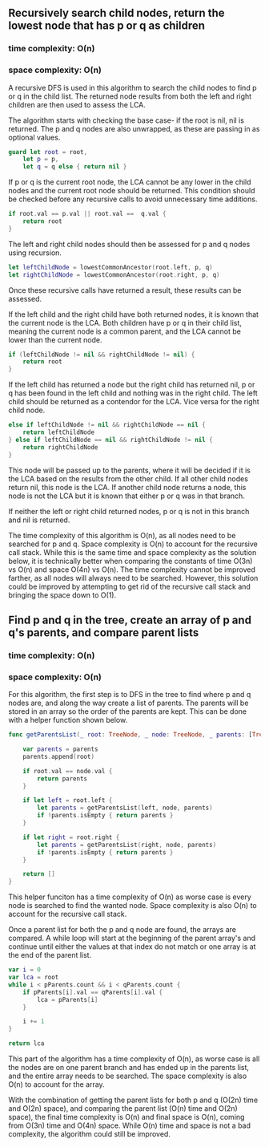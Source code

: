 ## Recursively search child nodes, return the lowest node that has p or q as children
### time complexity: O(n)
### space complexity: O(n)

A recursive DFS is used in this algorithm to search the child nodes to find p or q in the child list. The returned node results from both the left and right children are then used to assess the LCA. 

The algorithm starts with checking the base case- if the root is nil, nil is returned. The p and q nodes are also unwrapped, as these are passing in as optional values.
```swift
guard let root = root,
    let p = p,
    let q = q else { return nil }
```

If p or q is the current root node, the LCA cannot be any lower in the child nodes and the current root node should be returned. This condition should be checked before any recursive calls to avoid unnecessary time additions. 
```swift
if root.val == p.val || root.val ==  q.val {
    return root
}
```

The left and right child nodes should then be assessed for p and q nodes using recursion.
```swift 
let leftChildNode = lowestCommonAncestor(root.left, p, q)
let rightChildNode = lowestCommonAncestor(root.right, p, q)
```

Once these recursive calls have returned a result, these results can be assessed.

If the left child and the right child have both returned nodes, it is known that the current node is the LCA. Both children have p or q in their child list, meaning the current node is a common parent, and the LCA cannot be lower than the current node.
```swift
if (leftChildNode != nil && rightChildNode != nil) {
    return root
}
```

If the left child has returned a node but the right child has returned nil, p or q has been found in the left child and nothing was in the right child. The left child should be returned as a contendor for the LCA. Vice versa for the right child node.
```swift
else if leftChildNode != nil && rightChildNode == nil {
    return leftChildNode
} else if leftChildNode == nil && rightChildNode != nil {
    return rightChildNode
}
```
This node will be passed up to the parents, where it will be decided if it is the LCA based on the results from the other child. If all other child nodes return nil, this node is the LCA. If another child node returns a node, this node is not the LCA but it is known that either p or q was in that branch.

If neither the left or right child returned nodes, p or q is not in this branch and nil is returned.

The time complexity of this algorithm is O(n), as all nodes need to be searched for p and q. Space complexity is O(n) to account for the recursive call stack. While this is the same time and space complexity as the solution below, it is technically better when comparing the constants of time O(3n) vs O(n) and space O(4n) vs O(n). The time complexity cannot be improved farther, as all nodes will always need to be searched. However, this solution could be improved by attempting to get rid of the recursive call stack and bringing the space down to O(1).

## Find p and q in the tree, create an array of p and q's parents, and compare parent lists
### time complexity: O(n)
### space complexity: O(n)

For this algorithm, the first step is to DFS in the tree to find where p and q nodes are, and along the way create a list of parents. The parents will be stored in an array so the order of the parents are kept. This can be done with a helper function shown below.

```swift
func getParentsList(_ root: TreeNode, _ node: TreeNode, _ parents: [TreeNode]) -> [TreeNode] {

    var parents = parents
    parents.append(root)

    if root.val == node.val {
        return parents
    }

    if let left = root.left {
        let parents = getParentsList(left, node, parents)
        if !parents.isEmpty { return parents }
    }

    if let right = root.right {
        let parents = getParentsList(right, node, parents)
        if !parents.isEmpty { return parents }
    }

    return []
}
```

This helper funciton has a time complexity of O(n) as worse case is every node is searched to find the wanted node. Space complexity is also O(n) to account for the recursive call stack.

Once a parent list for both the p and q node are found, the arrays are compared. A while loop will start at the beginning of the parent array's and continue until either the values at that index do not match or one array is at the end of the parent list.

```swift
var i = 0
var lca = root
while i < pParents.count && i < qParents.count {
    if pParents[i].val == qParents[i].val {
        lca = pParents[i]
    }

    i += 1
}

return lca
```

This part of the algorithm has a time complexity of O(n), as worse case is all the nodes are on one parent branch and has ended up in the parents list, and the entire array needs to be searched. The space complexity is also O(n) to account for the array. 

With the combination of getting the parent lists for both p and q (O(2n) time and O(2n) space), and comparing the parent list (O(n) time and O(2n) space), the final time complexity is O(n) and final space is O(n), coming from O(3n) time and O(4n) space. While O(n) time and space is not a bad complexity, the algorithm could still be improved.
